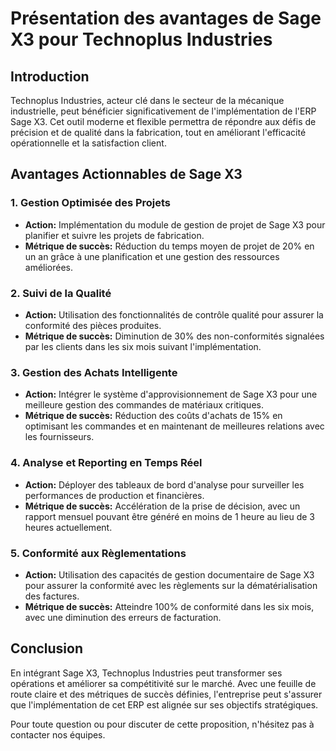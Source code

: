 # Présentation des avantages de Sage X3 pour Technoplus Industries

## Introduction
Technoplus Industries, acteur clé dans le secteur de la mécanique industrielle, peut bénéficier significativement de l'implémentation de l'ERP Sage X3. Cet outil moderne et flexible permettra de répondre aux défis de précision et de qualité dans la fabrication, tout en améliorant l'efficacité opérationnelle et la satisfaction client.

## Avantages Actionnables de Sage X3

### 1. Gestion Optimisée des Projets
- **Action:** Implémentation du module de gestion de projet de Sage X3 pour planifier et suivre les projets de fabrication.
- **Métrique de succès:** Réduction du temps moyen de projet de 20% en un an grâce à une planification et une gestion des ressources améliorées.

### 2. Suivi de la Qualité
- **Action:** Utilisation des fonctionnalités de contrôle qualité pour assurer la conformité des pièces produites.
- **Métrique de succès:** Diminution de 30% des non-conformités signalées par les clients dans les six mois suivant l'implémentation.

### 3. Gestion des Achats Intelligente
- **Action:** Intégrer le système d'approvisionnement de Sage X3 pour une meilleure gestion des commandes de matériaux critiques.
- **Métrique de succès:** Réduction des coûts d'achats de 15% en optimisant les commandes et en maintenant de meilleures relations avec les fournisseurs.

### 4. Analyse et Reporting en Temps Réel
- **Action:** Déployer des tableaux de bord d'analyse pour surveiller les performances de production et financières.
- **Métrique de succès:** Accélération de la prise de décision, avec un rapport mensuel pouvant être généré en moins de 1 heure au lieu de 3 heures actuellement.

### 5. Conformité aux Règlementations
- **Action:** Utilisation des capacités de gestion documentaire de Sage X3 pour assurer la conformité avec les règlements sur la dématérialisation des factures.
- **Métrique de succès:** Atteindre 100% de conformité dans les six mois, avec une diminution des erreurs de facturation.

## Conclusion
En intégrant Sage X3, Technoplus Industries peut transformer ses opérations et améliorer sa compétitivité sur le marché. Avec une feuille de route claire et des métriques de succès définies, l'entreprise peut s'assurer que l'implémentation de cet ERP est alignée sur ses objectifs stratégiques. 

Pour toute question ou pour discuter de cette proposition, n'hésitez pas à contacter nos équipes.
```